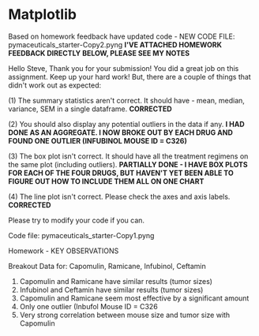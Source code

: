 # Matplotlib

Based on homework feedback have updated code - NEW CODE FILE:  pymaceuticals_starter-Copy2.pyng
**I'VE ATTACHED HOMEWORK FEEDBACK DIRECTLY BELOW, PLEASE SEE MY NOTES**

Hello Steve, 
Thank you for your submission!  You did a great job on this assignment. Keep up your hard work! But, there are a couple of things that didn't work out as expected: 

(1) The summary statistics aren't correct. It should have - mean, median, variance, SEM in a single dataframe.   **CORRECTED**

(2) You should also display any potential outliers in the data if any.  **I HAD DONE AS AN AGGREGATE.  I NOW BROKE OUT BY EACH DRUG AND FOUND ONE OUTLIER (INFUBINOL MOUSE ID = C326)**

(3) The box plot isn't correct. It should have all the treatment regimens on the same plot (including outliers).  	**PARTIALLY DONE - I HAVE BOX PLOTS FOR EACH OF THE FOUR DRUGS, BUT HAVEN'T YET BEEN ABLE TO FIGURE OUT HOW TO INCLUDE THEM ALL ON ONE CHART**

(4) The line plot isn't correct. Please check the axes and axis labels.  **CORRECTED**
 
Please try to modify your code if you can.

Code file: pymaceuticals_starter-Copy1.pyng

Homework - KEY OBSERVATIONS

Breakout Data for:  Capomulin, Ramicane, Infubinol, Ceftamin

1) Capomulin and Ramicane have similar results (tumor sizes)
2) Infubinol and Ceftamin have similar results (tumor sizes)
3) Capomulin and Ramicane seem most effective by a significant amount
4) Only one outlier (Inbufol Mouse ID = C326
5) Very strong correlation between mouse size and tumor size with Capomulin 
